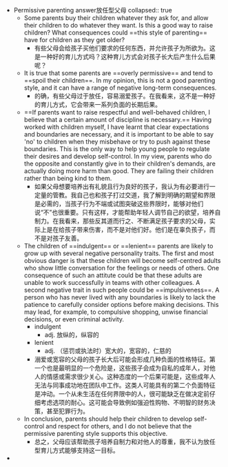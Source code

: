 - Permissive parenting answer放任型父母
  collapsed:: true
	- Some parents buy their children whatever they ask for, and allow their children to do whatever they want. Is this a good way to raise children? What consequences could ==this style of parenting== have for children as they get older?
		- 有些父母会给孩子买他们要求的任何东西，并允许孩子为所欲为。这是一种好的育儿方式吗？这种育儿方式会对孩子长大后产生什么后果呢？
	- It is true that some parents are ==overly permissive== and tend to ==spoil their children==. In my opinion, this is not a good parenting style, and it can have a range of negative long-term consequences.
		- 的确，有些父母过于放任，容易溺爱孩子。在我看来，这不是一种好的育儿方式，它会带来一系列负面的长期后果。
	- ==If parents want to raise respectful and well-behaved children, I believe that a certain amount of discipline is necessary.== Having worked with children myself, I have learnt that clear expectations and boundaries are necessary, and it is important to be able to say 'no' to children when they misbehave or try to push against these boundaries. This is the only way to help young people to regulate their desires and develop self-control. In my view, parents who do the opposite and constantly give in to their children's demands, are actually doing more harm than good. They are failing their children rather than being kind to them.
		- 如果父母想要培养出有礼貌且行为良好的孩子，我认为有必要进行一定量的管教。我自己也和孩子打过交道，我了解到明确的期望和界限是必需的，当孩子行为不端或试图突破这些界限时，能够对他们说“不”也很重要。只有这样，才能帮助年轻人调节自己的欲望，培养自制力。在我看来，那些反其道而行之、不断满足孩子要求的父母，实际上是在给孩子带来伤害，而不是对他们好。他们是在辜负孩子，而不是对孩子友善。
	- The children of ==indulgent== or ==lenient== parents are likely to grow up with several negative personality traits. The first and most obvious danger is that these children will become self-centred adults who show little conversation for the feelings or needs of others. One consequence of such an attitute could be that these adults are unable to work successfully in teams with other colleagues. A second negative trait in such people could be ==impulsiveness==. A person who has never lived with any boundaries is likely to lack the patience to carefully consider options before making decisions. This may lead, for example, to compulsive shopping, unwise financial decisions, or even criminal activity.
		- indulgent
			- adj. 放纵的，纵容的
		- lenient
			- adj. （惩罚或执法时）宽大的，宽容的，仁慈的
		- 溺爱或宽容的父母的孩子长大后可能会形成几种负面的性格特征。第一个也是最明显的一个危险是，这些孩子会成为自私的成年人，对他人的情感或需求很少关心。这种态度的一个后果可能是，这些成年人无法与同事成功地在团队中工作。这类人可能具有的第二个负面特征是冲动。一个从未生活在任何界限中的人，很可能缺乏在做决定前仔细考虑选项的耐心。这可能会导致例如强迫性购物、不明智的财务决策，甚至犯罪行为。
	- In conclusion, parents should help their children to develop self-control and respect for others, and I do not believe that the permissive parenting style supports this objective.
		- 总之，父母应该帮助孩子培养自制力和对他人的尊重，我不认为放任型育儿方式能够支持这一目标。
-